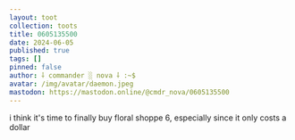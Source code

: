 ```yaml
---
layout: toot
collection: toots
title: 0605135500
date: 2024-06-05
published: true
tags: []
pinned: false
author: ⸸ commander ░ nova ⸸ :~$
avatar: /img/avatar/daemon.jpeg
mastodon: https://mastodon.online/@cmdr_nova/0605135500
---
```


i think it's time to finally buy floral shoppe 6, especially since it only costs a dollar
